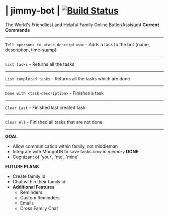 # | jimmy-bot | [![Build Status](https://semaphoreci.com/api/v1/jshom/jimmy-bot/branches/master/badge.svg)](https://semaphoreci.com/jshom/jimmy-bot)
The World's Friendliest and Helpful Family Online Butler/Assistant
**Current Commands**
______
`Tell <person> to <task-description>` - Adds a task to the bot {name, description, time-stamp}
______
`List tasks` - Returns all the tasks
______
`List completed tasks` - Returns all the tasks which are done
______
`Done with <task-description>` - Finishes a task
______
`Clear Last` - Finished last created task
______
`Clear All` - Finished all tasks that are not done
______
**GOAL**
- Allow communication within family, not middleman
- Integrate with MongoDB to save tasks _now in memory_ __DONE__
- Cognizant of 'your', 'me', 'mine'

**FUTURE PLANS**
- Create family id
- Chat within their family id
- **Additional Features**
  - Reminders
  - Custom Reminders
  - Emails
  - Cross Family Chat
